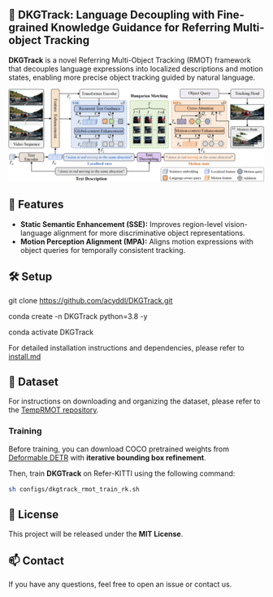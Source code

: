 ## 🚀 DKGTrack: Language Decoupling with Fine-grained Knowledge Guidance for Referring Multi-object Tracking

**DKGTrack** is a novel Referring Multi-Object Tracking (RMOT) framework that decouples language expressions into localized descriptions and motion states, enabling more precise object tracking guided by natural language.
<p align="center"><img src="./assets/framework.png" width="800"/></p>

## 🔧 Features

- **Static Semantic Enhancement (SSE):** Improves region-level vision-language alignment for more discriminative object representations.
- **Motion Perception Alignment (MPA):** Aligns motion expressions with object queries for temporally consistent tracking.

## 🛠️ Setup
git clone https://github.com/acyddl/DKGTrack.git

conda create -n DKGTrack python=3.8 -y

conda activate DKGTrack

For detailed installation instructions and dependencies, please refer to [install.md](https://github.com/acyddl/DKGTrack/blob/main/Install.md)

## 📅 Dataset
For instructions on downloading and organizing the dataset, please refer to the [TempRMOT repository](https://github.com/zyn213/TempRMOT).

### Training
Before training, you can download COCO pretrained weights from [Deformable DETR](https://github.com/fundamentalvision/Deformable-DETR) with **iterative bounding box refinement**.

Then, train **DKGTrack** on Refer-KITTI using the following command:
```bash
sh configs/dkgtrack_rmot_train_rk.sh
```

## 📜 License

This project will be released under the **MIT License**.

## 📫 Contact

If you have any questions, feel free to open an issue or contact us.

